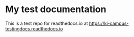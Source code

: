 # My test documentation

This is a test repo for readthedocs.io at [https://ki-campus-testingdocs.readthedocs.io ](https://ki-campus-testingdocs.readthedocs.io )
